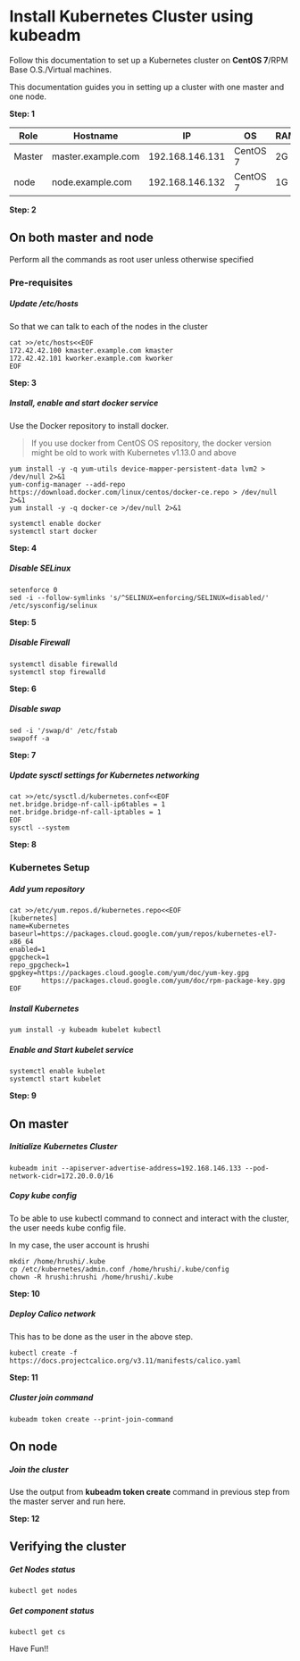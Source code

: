 # Install Kubernetes Cluster using kubeadm
Follow this documentation to set up a Kubernetes cluster on __CentOS 7__/RPM Base O.S./Virtual machines.

This documentation guides you in setting up a cluster with one master and one node.

**Step: 1**

|Role|Hostname|IP|OS|RAM|CPU|
|----|----|----|----|----|----|
|Master|master.example.com|192.168.146.131|CentOS 7|2G|2|
|node|node.example.com|192.168.146.132|CentOS 7|1G|1|

**Step: 2**
## On both master and node
Perform all the commands as root user unless otherwise specified
### Pre-requisites
##### Update /etc/hosts
So that we can talk to each of the nodes in the cluster
```
cat >>/etc/hosts<<EOF
172.42.42.100 kmaster.example.com kmaster
172.42.42.101 kworker.example.com kworker
EOF
```
**Step: 3**
##### Install, enable and start docker service
Use the Docker repository to install docker.
> If you use docker from CentOS OS repository, the docker version might be old to work with Kubernetes v1.13.0 and above
```
yum install -y -q yum-utils device-mapper-persistent-data lvm2 > /dev/null 2>&1
yum-config-manager --add-repo https://download.docker.com/linux/centos/docker-ce.repo > /dev/null 2>&1
yum install -y -q docker-ce >/dev/null 2>&1

systemctl enable docker
systemctl start docker
```
**Step: 4**
##### Disable SELinux
```
setenforce 0
sed -i --follow-symlinks 's/^SELINUX=enforcing/SELINUX=disabled/' /etc/sysconfig/selinux
```
**Step: 5**
##### Disable Firewall
```
systemctl disable firewalld
systemctl stop firewalld
```
**Step: 6**
##### Disable swap
```
sed -i '/swap/d' /etc/fstab
swapoff -a
```
**Step: 7**
##### Update sysctl settings for Kubernetes networking
```
cat >>/etc/sysctl.d/kubernetes.conf<<EOF
net.bridge.bridge-nf-call-ip6tables = 1
net.bridge.bridge-nf-call-iptables = 1
EOF
sysctl --system
```
**Step: 8**
### Kubernetes Setup
##### Add yum repository
```
cat >>/etc/yum.repos.d/kubernetes.repo<<EOF
[kubernetes]
name=Kubernetes
baseurl=https://packages.cloud.google.com/yum/repos/kubernetes-el7-x86_64
enabled=1
gpgcheck=1
repo_gpgcheck=1
gpgkey=https://packages.cloud.google.com/yum/doc/yum-key.gpg
        https://packages.cloud.google.com/yum/doc/rpm-package-key.gpg
EOF
```
##### Install Kubernetes
```
yum install -y kubeadm kubelet kubectl
```
##### Enable and Start kubelet service
```
systemctl enable kubelet
systemctl start kubelet
```
**Step: 9**
## On master
##### Initialize Kubernetes Cluster
```
kubeadm init --apiserver-advertise-address=192.168.146.133 --pod-network-cidr=172.20.0.0/16
```
##### Copy kube config
To be able to use kubectl command to connect and interact with the cluster, the user needs kube config file.

In my case, the user account is hrushi
```
mkdir /home/hrushi/.kube
cp /etc/kubernetes/admin.conf /home/hrushi/.kube/config
chown -R hrushi:hrushi /home/hrushi/.kube
```
**Step: 10**
##### Deploy Calico network
This has to be done as the user in the above step.
```
kubectl create -f https://docs.projectcalico.org/v3.11/manifests/calico.yaml
```
**Step: 11**
##### Cluster join command
```
kubeadm token create --print-join-command
```
## On node
##### Join the cluster
Use the output from __kubeadm token create__ command in previous step from the master server and run here.

**Step: 12**
## Verifying the cluster
##### Get Nodes status
```
kubectl get nodes
```
##### Get component status
```
kubectl get cs
```

Have Fun!!
